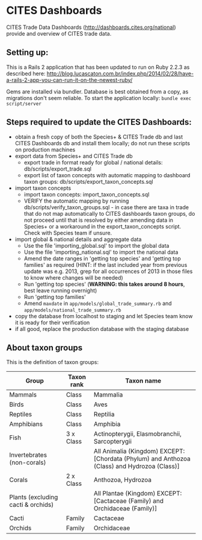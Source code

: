 # CITES Dashboards

CITES Trade Data Dashboards (http://dashboards.cites.org/national) provide and overview of CITES trade data.

## Setting up:

This is a Rails 2 application that has been updated to run on Ruby 2.2.3 as described here: http://blog.lucascaton.com.br/index.php/2014/02/28/have-a-rails-2-app-you-can-run-it-on-the-newest-ruby/

Gems are installed via bundler. Database is best obtained from a copy, as migrations don't seem reliable. To start the application locally: `bundle exec script/server`

## Steps required to update the CITES Dashboards:
  - obtain a fresh copy of both the Species+ & CITES Trade db and last CITES Dashboards db and install them locally; do not run these scripts on production machines
  - export data from Species+ and CITES Trade db
    * export trade in format ready for global / national details: db/scripts/export_trade.sql
    * export list of taxon concepts with automatic mapping to dashboard taxon groups: db/scripts/export_taxon_concepts.sql
  - import taxon concepts
    * import taxon concepts: import_taxon_concepts.sql
    * VERIFY the automatic mapping by running db/scripts/verify_taxon_groups.sql - in case there are taxa in trade that do not map automatically to CITES dashboards taxon groups, do not proceed until that is resolved by either amending data in Species+ or a workaround in the export_taxon_concepts script. Check with Species team if unsure.
  - import global & national details and aggregate data
    * Use the file 'importing_global.sql' to import the global data
    * Use the file 'importing_national.sql' to import the national data
    * Amend the date ranges in 'getting top species' and 'getting top families' as required (HINT: if the last included year from previous update was e.g. 2013, grep for all occurrences of 2013 in those files to know where changes will be needed)
    * Run 'getting top species' (**WARNING: this takes around 8 hours**, best leave running overnight)
    * Run 'getting top families'
    * Amend `maxdate` in `app/models/global_trade_summary.rb` and `app/models/national_trade_summary.rb`
  - copy the database from localhost to staging and let Species team know it is ready for their verification
  - if all good, replace the production database with the staging database

## About taxon groups

This is the definition of taxon groups:

| Group                               | Taxon rank  | Taxon name                                                                                    |
|------------------------------------ |------------ |---------------------------------------------------------------------------------------------- |
| Mammals                             | Class       | Mammalia                                                                                      |
| Birds                               | Class       | Aves                                                                                          |
| Reptiles                            | Class       | Reptilia                                                                                      |
| Amphibians                          | Class       | Amphibia                                                                                      |
| Fish                                | 3 x Class   | Actinopterygii, Elasmobranchii, Sarcopterygii                                                 |
| Invertebrates (non-corals)          |             | All Animalia (Kingdom) EXCEPT: [Chordata (Phylum) and Anthozoa (Class) and Hydrozoa (Class)]  |
| Corals                              | 2 x Class   | Anthozoa, Hydrozoa                                                                            |
| Plants (excluding cacti & orchids)  |             | All Plantae (Kingdom) EXCEPT: [Cactaceae (Family) and Orchidaceae (Family)]                   |
| Cacti                               | Family      | Cactaceae                                                                                     |
| Orchids                             | Family      | Orchidaceae                                                                                   |
